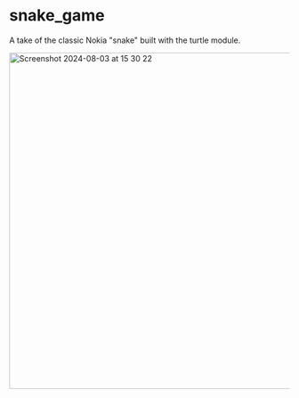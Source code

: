 # snake_game

A take of the classic Nokia "snake" built with the turtle module.

<img width="604" alt="Screenshot 2024-08-03 at 15 30 22" src="https://github.com/user-attachments/assets/20df25a2-da6c-4ff9-83f7-355a11c43756">
